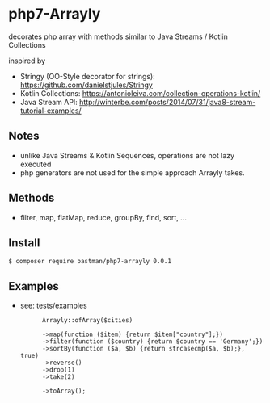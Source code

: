 # php7-Arrayly
decorates php array with methods similar to Java Streams / Kotlin Collections

inspired by 
- Stringy (OO-Style decorator for strings): https://github.com/danielstjules/Stringy
- Kotlin Collections: https://antonioleiva.com/collection-operations-kotlin/
- Java Stream API: http://winterbe.com/posts/2014/07/31/java8-stream-tutorial-examples/

## Notes
- unlike Java Streams & Kotlin Sequences, operations are not lazy executed
- php generators are not used for the simple approach Arrayly takes.

## Methods
 - filter, map, flatMap, reduce, groupBy, find, sort, ...
 
## Install
    $ composer require bastman/php7-arrayly 0.0.1

## Examples
- see: tests/examples

            Arrayly::ofArray($cities)
            
            ->map(function ($item) {return $item["country"];})
            ->filter(function ($country) {return $country == 'Germany';})
            ->sortBy(function ($a, $b) {return strcasecmp($a, $b);}, true)
            ->reverse()
            ->drop(1)
            ->take(2)
            
            ->toArray();
            
  